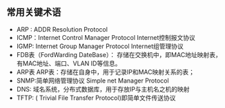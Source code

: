## 常用关键术语
* ARP : ADDR Resolution Protocol
* ICMP：Internet Control Manager Protocol
    Internet控制报文协议   
* IGMP: Internet Group Manager Protocol
    Internet组管理协议
* FDB表（FordWarding DateBase）： 
    存储在交换机中，即MAC地址映射表，有MAC地址、端口、VLAN ID等信息。
* ARP表
    ARP表：存储在自身中，用于记录IP和MAC映射关系的表； 
* SNMP:简单网络管理协议 Simple net Manager Protocol
* DNS: 域名系统，分布式数据库，用于存放IP与主机名之机的映射
* TFTP: ( Trivial File Transfer Protocol)即简单文件传送协议